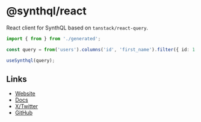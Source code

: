 # @synthql/react

React client for SynthQL based on `tanstack/react-query`.

```ts
import { from } from './generated';

const query = from('users').columns('id', 'first_name').filter({ id: 1 }).all();

useSynthql(query);
```

## Links

-   [Website](https://synthql.dev)
-   [Docs](https://synthql.dev/docs/getting-started)
-   [X/Twitter](https://twitter.com/fernandohur)
-   [GitHub](https://github.com/synthql/SynthQL)
